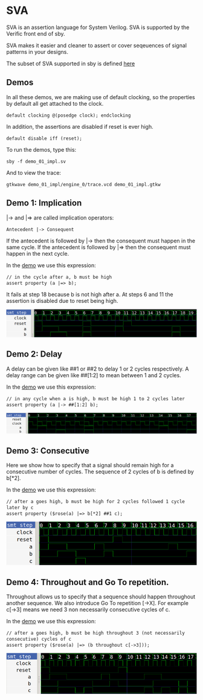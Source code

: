 # SVA

SVA is an assertion language for System Verilog. SVA is supported by the Verific
front end of sby.

SVA makes it easier and cleaner to assert or cover seqeuences of signal patterns
in your designs.

The subset of SVA supported in sby is defined [here](https://symbiyosys.readthedocs.io/en/latest/verific.html)

## Demos

In all these demos, we are making use of default clocking, so the properties by default
all get attached to the clock.

	default clocking @(posedge clock); endclocking

In addition, the assertions are disabled if reset is ever high.

	default disable iff (reset);

To run the demos, type this:

    sby -f demo_01_impl.sv

And to view the trace:

    gtkwave demo_01_impl/engine_0/trace.vcd demo_01_impl.gtkw

## Demo 1: Implication

|-> and |=> are called implication operators: 

    Antecedent |-> Consequent

If the antecedent is followed by |-> then the consequent must happen in the same cycle.
If the antecedent is followed by |=> then the consequent must happen in the next cycle.

In the [demo](demo_01_impl.sv) we use this expression:

    // in the cycle after a, b must be high
	assert property (a |=> b);

It fails at step 18 because b is not high after a. 
At steps 6 and 11 the assertion is disabled due to reset being high.

![impl](images/01-implication.png)

## Demo 2: Delay

A delay can be given like ##1 or ##2 to delay 1 or 2 cycles respectively.
A delay range can be given like ##[1:2] to mean between 1 and 2 cycles.

In the [demo](demo_02_delay.sv) we use this expression:

    // in any cycle when a is high, b must be high 1 to 2 cycles later
	assert property (a |-> ##[1:2] b);

![delay](images/02-delay.png)

## Demo 3: Consecutive

Here we show how to specify that a signal should remain high for a consecutive number of cycles.
The sequence of 2 cycles of b is defined by b[*2].

In the [demo](demo_03_consecutive.sv) we use this expression:

    // after a goes high, b must be high for 2 cycles followed 1 cycle later by c
	assert property ($rose(a) |=> b[*2] ##1 c);

![consecutive](images/03-consecutive.png)

## Demo 4: Throughout and Go To repetition.

Throughout allows us to specify that a sequence should happen throughout another sequence.
We also introduce Go To repetition [->X]. For example c[->3] means we need 3 non necessarily 
consecutive cycles of c.

In the [demo](demo_04_throughout.sv) we use this expression:

    // after a goes high, b must be high throughout 3 (not necessarily consecutive) cycles of c
	assert property ($rose(a) |=> (b throughout c[->3]));

![throughout](images/04-throughout.png)
